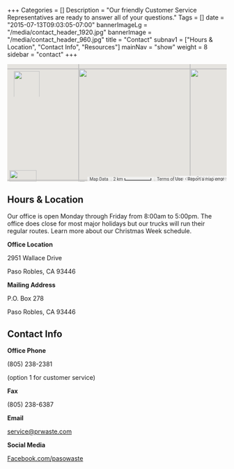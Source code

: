 +++
Categories = []
Description = "Our friendly Customer Service Representatives are ready to answer all of your questions."
Tags = []
date = "2015-07-13T09:03:05-07:00"
bannerImageLg = "/media/contact_header_1920.jpg"
bannerImage = "/media/contact_header_960.jpg"
title = "Contact"
subnav1 = ["Hours & Location", "Contact Info", "Resources"]
mainNav = "show"
weight = 8
sidebar = "contact"
+++

<div class="sqs-block map-block sqs-block-map" data-aspect-ratio="53.49887133182844" data-block-json="{&quot;location&quot;:{&quot;mapLat&quot;:35.6452094,&quot;mapLng&quot;:-120.65458969999997,&quot;mapZoom&quot;:12,&quot;markerLat&quot;:35.6452094,&quot;markerLng&quot;:-120.65458969999997,&quot;addressLine1&quot;:&quot;2951 Wallace Dr&quot;,&quot;addressLine2&quot;:&quot;Paso Robles, CA, 93446&quot;,&quot;addressCountry&quot;:&quot;United States&quot;,&quot;addressTitle&quot;:&quot;Paso Waste &amp; Recycle&quot;},&quot;vSize&quot;:null,&quot;style&quot;:1,&quot;labels&quot;:true,&quot;terrain&quot;:false,&quot;controls&quot;:true,&quot;hSize&quot;:null,&quot;floatDir&quot;:null,&quot;aspectRatio&quot;:53.49887133182844}" data-block-type="4" id="block-yui_3_17_2_4_1435618061132_9315"><div class="sqs-block-content sqs-intrinsic page-map" id="yui_3_17_2_1_1436806105753_188" style="padding-bottom: 53.49887133182844%; position: relative; background-color: rgb(229, 227, 223); overflow: hidden; -webkit-transform: translateZ(0px);"><div class="gm-style" style="position: absolute; left: 0px; top: 0px; overflow: hidden; width: 100%; height: 100%; z-index: 0;" id="yui_3_17_2_1_1436806105753_271"><div style="position: absolute; left: 0px; top: 0px; overflow: hidden; width: 100%; height: 100%; z-index: 0; cursor: url(http://maps.gstatic.com/mapfiles/openhand_8_8.cur) 8 8, default;" id="yui_3_17_2_1_1436806105753_270"><div style="position: absolute; left: 0px; top: 0px; z-index: 1; width: 100%; -webkit-transform-origin: 0px 0px; -webkit-transform: matrix(1, 0, 0, 1, 0, 0);"><div style="-webkit-transform: translateZ(0px); position: absolute; left: 0px; top: 0px; z-index: 100; width: 100%;"><div style="position: absolute; left: 0px; top: 0px; z-index: 0;"><div aria-hidden="true" style="position: absolute; left: 0px; top: 0px; z-index: 1; visibility: inherit;"><div style="width: 256px; height: 256px; -webkit-transform: translateZ(0px); position: absolute; left: 164px; top: 11px;"></div><div style="width: 256px; height: 256px; -webkit-transform: translateZ(0px); position: absolute; left: -92px; top: 11px;"></div><div style="width: 256px; height: 256px; -webkit-transform: translateZ(0px); position: absolute; left: 164px; top: -245px;"></div><div style="width: 256px; height: 256px; -webkit-transform: translateZ(0px); position: absolute; left: 164px; top: 267px;"></div><div style="width: 256px; height: 256px; -webkit-transform: translateZ(0px); position: absolute; left: 420px; top: 11px;"></div><div style="width: 256px; height: 256px; -webkit-transform: translateZ(0px); position: absolute; left: -92px; top: -245px;"></div><div style="width: 256px; height: 256px; -webkit-transform: translateZ(0px); position: absolute; left: -92px; top: 267px;"></div><div style="width: 256px; height: 256px; -webkit-transform: translateZ(0px); position: absolute; left: 420px; top: -245px;"></div><div style="width: 256px; height: 256px; -webkit-transform: translateZ(0px); position: absolute; left: 420px; top: 267px;"></div></div></div></div><div style="-webkit-transform: translateZ(0px); position: absolute; left: 0px; top: 0px; z-index: 101; width: 100%;"></div><div style="-webkit-transform: translateZ(0px); position: absolute; left: 0px; top: 0px; z-index: 102; width: 100%;"></div><div style="-webkit-transform: translateZ(0px); position: absolute; left: 0px; top: 0px; z-index: 103; width: 100%;"><div style="position: absolute; left: 0px; top: 0px; z-index: -1;"><div aria-hidden="true" style="position: absolute; left: 0px; top: 0px; z-index: 1; visibility: inherit;"><div style="width: 256px; height: 256px; overflow: hidden; -webkit-transform: translateZ(0px); position: absolute; left: 164px; top: 11px;"><canvas draggable="false" height="256" width="256" style="-webkit-user-select: none; position: absolute; left: 0px; top: 0px; height: 256px; width: 256px;"></canvas></div><div style="width: 256px; height: 256px; overflow: hidden; -webkit-transform: translateZ(0px); position: absolute; left: -92px; top: 11px;"></div><div style="width: 256px; height: 256px; overflow: hidden; -webkit-transform: translateZ(0px); position: absolute; left: 164px; top: -245px;"></div><div style="width: 256px; height: 256px; overflow: hidden; -webkit-transform: translateZ(0px); position: absolute; left: 164px; top: 267px;"></div><div style="width: 256px; height: 256px; overflow: hidden; -webkit-transform: translateZ(0px); position: absolute; left: 420px; top: 11px;"></div><div style="width: 256px; height: 256px; overflow: hidden; -webkit-transform: translateZ(0px); position: absolute; left: -92px; top: -245px;"></div><div style="width: 256px; height: 256px; overflow: hidden; -webkit-transform: translateZ(0px); position: absolute; left: -92px; top: 267px;"></div><div style="width: 256px; height: 256px; overflow: hidden; -webkit-transform: translateZ(0px); position: absolute; left: 420px; top: -245px;"></div><div style="width: 256px; height: 256px; overflow: hidden; -webkit-transform: translateZ(0px); position: absolute; left: 420px; top: 267px;"></div></div></div></div><div style="position: absolute; z-index: 0; -webkit-transform: translateZ(0px); left: 0px; top: 0px;"><div style="overflow: hidden;"></div></div><div style="position: absolute; left: 0px; top: 0px; z-index: 0;"><div aria-hidden="true" style="position: absolute; left: 0px; top: 0px; z-index: 1; visibility: inherit;"><div style="width: 256px; height: 256px; -webkit-transform: translateZ(0px); position: absolute; left: 164px; top: 11px; opacity: 1; transition: opacity 200ms ease-out; -webkit-transition: opacity 200ms ease-out;"><img src="http://mt1.googleapis.com/vt?pb=!1m4!1m3!1i12!2i675!3i1613!2m3!1e0!2sm!3i310112778!3m14!2sen-US!3sUS!5e18!12m1!1e47!12m3!1e37!2m1!1ssmartmaps!12m4!1e26!2m2!1sstyles!2zcy5lOmx8cC52Om9mZixzLmU6bHxwLnY6b24!4e0" draggable="false" style="width: 256px; height: 256px; -webkit-user-select: none; border: 0px; padding: 0px; margin: 0px;"></div><div style="width: 256px; height: 256px; -webkit-transform: translateZ(0px); position: absolute; left: -92px; top: 11px; opacity: 1; transition: opacity 200ms ease-out; -webkit-transition: opacity 200ms ease-out;"><img src="http://mt0.googleapis.com/vt?pb=!1m4!1m3!1i12!2i674!3i1613!2m3!1e0!2sm!3i310112778!3m14!2sen-US!3sUS!5e18!12m1!1e47!12m3!1e37!2m1!1ssmartmaps!12m4!1e26!2m2!1sstyles!2zcy5lOmx8cC52Om9mZixzLmU6bHxwLnY6b24!4e0" draggable="false" style="width: 256px; height: 256px; -webkit-user-select: none; border: 0px; padding: 0px; margin: 0px;"></div><div style="width: 256px; height: 256px; -webkit-transform: translateZ(0px); position: absolute; left: 164px; top: -245px; opacity: 1; transition: opacity 200ms ease-out; -webkit-transition: opacity 200ms ease-out;"><img src="http://mt1.googleapis.com/vt?pb=!1m4!1m3!1i12!2i675!3i1612!2m3!1e0!2sm!3i310112778!3m14!2sen-US!3sUS!5e18!12m1!1e47!12m3!1e37!2m1!1ssmartmaps!12m4!1e26!2m2!1sstyles!2zcy5lOmx8cC52Om9mZixzLmU6bHxwLnY6b24!4e0" draggable="false" style="width: 256px; height: 256px; -webkit-user-select: none; border: 0px; padding: 0px; margin: 0px;"></div><div style="width: 256px; height: 256px; -webkit-transform: translateZ(0px); position: absolute; left: 164px; top: 267px; opacity: 1; transition: opacity 200ms ease-out; -webkit-transition: opacity 200ms ease-out;"><img src="http://mt1.googleapis.com/vt?pb=!1m4!1m3!1i12!2i675!3i1614!2m3!1e0!2sm!3i310113497!3m14!2sen-US!3sUS!5e18!12m1!1e47!12m3!1e37!2m1!1ssmartmaps!12m4!1e26!2m2!1sstyles!2zcy5lOmx8cC52Om9mZixzLmU6bHxwLnY6b24!4e0" draggable="false" style="width: 256px; height: 256px; -webkit-user-select: none; border: 0px; padding: 0px; margin: 0px;"></div><div style="width: 256px; height: 256px; -webkit-transform: translateZ(0px); position: absolute; left: 420px; top: 11px; opacity: 1; transition: opacity 200ms ease-out; -webkit-transition: opacity 200ms ease-out;"><img src="http://mt0.googleapis.com/vt?pb=!1m4!1m3!1i12!2i676!3i1613!2m3!1e0!2sm!3i310112778!3m14!2sen-US!3sUS!5e18!12m1!1e47!12m3!1e37!2m1!1ssmartmaps!12m4!1e26!2m2!1sstyles!2zcy5lOmx8cC52Om9mZixzLmU6bHxwLnY6b24!4e0" draggable="false" style="width: 256px; height: 256px; -webkit-user-select: none; border: 0px; padding: 0px; margin: 0px;"></div><div style="width: 256px; height: 256px; -webkit-transform: translateZ(0px); position: absolute; left: -92px; top: -245px; opacity: 1; transition: opacity 200ms ease-out; -webkit-transition: opacity 200ms ease-out;"><img src="http://mt0.googleapis.com/vt?pb=!1m4!1m3!1i12!2i674!3i1612!2m3!1e0!2sm!3i310112778!3m14!2sen-US!3sUS!5e18!12m1!1e47!12m3!1e37!2m1!1ssmartmaps!12m4!1e26!2m2!1sstyles!2zcy5lOmx8cC52Om9mZixzLmU6bHxwLnY6b24!4e0" draggable="false" style="width: 256px; height: 256px; -webkit-user-select: none; border: 0px; padding: 0px; margin: 0px;"></div><div style="width: 256px; height: 256px; -webkit-transform: translateZ(0px); position: absolute; left: -92px; top: 267px; opacity: 1; transition: opacity 200ms ease-out; -webkit-transition: opacity 200ms ease-out;"><img src="http://mt0.googleapis.com/vt?pb=!1m4!1m3!1i12!2i674!3i1614!2m3!1e0!2sm!3i310113497!3m14!2sen-US!3sUS!5e18!12m1!1e47!12m3!1e37!2m1!1ssmartmaps!12m4!1e26!2m2!1sstyles!2zcy5lOmx8cC52Om9mZixzLmU6bHxwLnY6b24!4e0" draggable="false" style="width: 256px; height: 256px; -webkit-user-select: none; border: 0px; padding: 0px; margin: 0px;"></div><div style="width: 256px; height: 256px; -webkit-transform: translateZ(0px); position: absolute; left: 420px; top: -245px; opacity: 1; transition: opacity 200ms ease-out; -webkit-transition: opacity 200ms ease-out;"><img src="http://mt0.googleapis.com/vt?pb=!1m4!1m3!1i12!2i676!3i1612!2m3!1e0!2sm!3i310112778!3m14!2sen-US!3sUS!5e18!12m1!1e47!12m3!1e37!2m1!1ssmartmaps!12m4!1e26!2m2!1sstyles!2zcy5lOmx8cC52Om9mZixzLmU6bHxwLnY6b24!4e0" draggable="false" style="width: 256px; height: 256px; -webkit-user-select: none; border: 0px; padding: 0px; margin: 0px;"></div><div style="width: 256px; height: 256px; -webkit-transform: translateZ(0px); position: absolute; left: 420px; top: 267px; opacity: 1; transition: opacity 200ms ease-out; -webkit-transition: opacity 200ms ease-out;"><img src="http://mt0.googleapis.com/vt?pb=!1m4!1m3!1i12!2i676!3i1614!2m3!1e0!2sm!3i310113497!3m14!2sen-US!3sUS!5e18!12m1!1e47!12m3!1e37!2m1!1ssmartmaps!12m4!1e26!2m2!1sstyles!2zcy5lOmx8cC52Om9mZixzLmU6bHxwLnY6b24!4e0" draggable="false" style="width: 256px; height: 256px; -webkit-user-select: none; border: 0px; padding: 0px; margin: 0px;"></div></div></div></div><div style="position: absolute; left: 0px; top: 0px; z-index: 2; width: 100%; height: 100%;" id="yui_3_17_2_1_1436806105753_269"></div><div style="position: absolute; left: 0px; top: 0px; z-index: 3; width: 100%; -webkit-transform-origin: 0px 0px; -webkit-transform: matrix(1, 0, 0, 1, 0, 0);"><div style="-webkit-transform: translateZ(0px); position: absolute; left: 0px; top: 0px; z-index: 104; width: 100%;"></div><div style="-webkit-transform: translateZ(0px); position: absolute; left: 0px; top: 0px; z-index: 105; width: 100%;"></div><div style="-webkit-transform: translateZ(0px); position: absolute; left: 0px; top: 0px; z-index: 106; width: 100%;"></div><div style="-webkit-transform: translateZ(0px); position: absolute; left: 0px; top: 0px; z-index: 107; width: 100%;"></div></div></div><div style="margin-left: 5px; margin-right: 5px; z-index: 1000000; position: absolute; left: 0px; bottom: 0px;"><a target="_blank" href="https://maps.google.com/maps?ll=35.645209,-120.65459&amp;z=12&amp;t=m&amp;hl=en-US&amp;gl=US&amp;mapclient=apiv3" title="Click to see this area on Google Maps" style="position: static; overflow: visible; float: none; display: inline;"><div style="width: 62px; height: 26px; cursor: pointer;"><img src="http://maps.gstatic.com/mapfiles/api-3/images/google_white2.png" draggable="false" style="position: absolute; left: 0px; top: 0px; width: 62px; height: 26px; -webkit-user-select: none; border: 0px; padding: 0px; margin: 0px;"></div></a></div><div class="gmnoprint" style="z-index: 1000001; position: absolute; right: 266px; bottom: 0px; width: 55px;"><div draggable="false" class="gm-style-cc" style="-webkit-user-select: none;"><div style="opacity: 0.7; width: 100%; height: 100%; position: absolute;"><div style="width: 1px;"></div><div style="background-color: rgb(245, 245, 245); width: auto; height: 100%; margin-left: 1px;"></div></div><div style="position: relative; padding-right: 6px; padding-left: 6px; font-family: Roboto, Arial, sans-serif; font-size: 10px; color: rgb(68, 68, 68); white-space: nowrap; direction: ltr; text-align: right;"><a style="color: rgb(68, 68, 68); text-decoration: none; cursor: pointer;">Map Data</a><span style="display: none;">Map data ©2015 Google</span></div></div></div><div style="background-color: white; padding: 15px 21px; border: 1px solid rgb(171, 171, 171); font-family: Roboto, Arial, sans-serif; color: rgb(34, 34, 34); -webkit-box-shadow: rgba(0, 0, 0, 0.2) 0px 4px 16px; box-shadow: rgba(0, 0, 0, 0.2) 0px 4px 16px; z-index: 10000002; display: none; width: 256px; height: 148px; position: absolute; left: 71px; top: 28px;"><div style="padding: 0px 0px 10px; font-size: 16px;">Map Data</div><div style="font-size: 13px;">Map data ©2015 Google</div><div style="width: 13px; height: 13px; overflow: hidden; position: absolute; opacity: 0.7; right: 12px; top: 12px; z-index: 10000; cursor: pointer;"><img src="http://maps.gstatic.com/mapfiles/api-3/images/mapcnt6.png" draggable="false" style="position: absolute; left: -2px; top: -336px; width: 59px; height: 492px; -webkit-user-select: none; border: 0px; padding: 0px; margin: 0px;"></div></div><div class="gmnoscreen" style="position: absolute; right: 0px; bottom: 0px;"><div style="font-family: Roboto, Arial, sans-serif; font-size: 11px; color: rgb(68, 68, 68); direction: ltr; text-align: right; background-color: rgb(245, 245, 245);">Map data ©2015 Google</div></div><div class="gmnoprint gm-style-cc" draggable="false" style="z-index: 1000001; position: absolute; -webkit-user-select: none; right: 95px; bottom: 0px;"><div style="opacity: 0.7; width: 100%; height: 100%; position: absolute;"><div style="width: 1px;"></div><div style="background-color: rgb(245, 245, 245); width: auto; height: 100%; margin-left: 1px;"></div></div><div style="position: relative; padding-right: 6px; padding-left: 6px; font-family: Roboto, Arial, sans-serif; font-size: 10px; color: rgb(68, 68, 68); white-space: nowrap; direction: ltr; text-align: right;"><a href="https://www.google.com/intl/en-US_US/help/terms_maps.html" target="_blank" style="text-decoration: none; cursor: pointer; color: rgb(68, 68, 68);">Terms of Use</a></div></div><div draggable="false" class="gm-style-cc" style="-webkit-user-select: none; position: absolute; right: 0px; bottom: 0px;"><div style="opacity: 0.7; width: 100%; height: 100%; position: absolute;"><div style="width: 1px;"></div><div style="background-color: rgb(245, 245, 245); width: auto; height: 100%; margin-left: 1px;"></div></div><div style="position: relative; padding-right: 6px; padding-left: 6px; font-family: Roboto, Arial, sans-serif; font-size: 10px; color: rgb(68, 68, 68); white-space: nowrap; direction: ltr; text-align: right;"><a target="_new" title="Report errors in the road map or imagery to Google" href="https://www.google.com/maps/@35.6452094,-120.6545897,12z/data=!10m1!1e1!12b1?source=apiv3&amp;rapsrc=apiv3" style="font-family: Roboto, Arial, sans-serif; font-size: 10px; color: rgb(68, 68, 68); text-decoration: none; position: relative;">Report a map error</a></div></div><div class="gmnoprint" draggable="false" controlwidth="78" controlheight="124" style="margin: 5px; -webkit-user-select: none; position: absolute; left: 0px; top: 0px;"><div class="gmnoprint" controlwidth="78" controlheight="80" style="cursor: url(http://maps.gstatic.com/mapfiles/openhand_8_8.cur) 8 8, default; width: 78px; height: 78px; position: absolute; left: 0px; top: 0px;"><div class="gmnoprint" controlwidth="78" controlheight="80" style="width: 78px; height: 78px; position: absolute; left: 0px; top: 0px;"><div style="visibility: hidden;"><svg version="1.1" overflow="hidden" width="78px" style="position: absolute; left: 0px; top: 0px;" height="78px" viewBox="0 0 78 78"><circle cx="39" cy="39" r="35" stroke-width="3" fill-opacity="0.2" fill="#f2f4f6" stroke="#f2f4f6"></circle><g transform="rotate(0 39 39)"><rect x="33" y="0" rx="4" ry="4" width="12" height="11" stroke="#a6a6a6" stroke-width="1" fill="#f2f4f6"></rect><polyline points="36.5,8.5 36.5,2.5 41.5,8.5 41.5,2.5" stroke-linejoin="bevel" stroke-width="1.5" fill="#f2f4f6" stroke="#000"></polyline></g></svg></div></div><div class="gmnoprint" controlwidth="59" controlheight="59" style="position: absolute; left: 10px; top: 11px;"><div style="width: 59px; height: 59px; overflow: hidden; position: relative;"><img src="http://maps.gstatic.com/mapfiles/api-3/images/mapcnt6.png" draggable="false" style="position: absolute; left: 0px; top: 0px; width: 59px; height: 492px; -webkit-user-select: none; border: 0px; padding: 0px; margin: 0px;"><div title="Pan left" style="position: absolute; left: 0px; top: 20px; width: 19.666666666666668px; height: 19.666666666666668px; cursor: pointer;"></div><div title="Pan right" style="position: absolute; left: 39px; top: 20px; width: 19.666666666666668px; height: 19.666666666666668px; cursor: pointer;"></div><div title="Pan up" style="position: absolute; left: 20px; top: 0px; width: 19.666666666666668px; height: 19.666666666666668px; cursor: pointer;"></div><div title="Pan down" style="position: absolute; left: 20px; top: 39px; width: 19.666666666666668px; height: 19.666666666666668px; cursor: pointer;"></div></div></div></div><div class="gmnoprint" controlwidth="20" controlheight="39" style="position: absolute; left: 29px; top: 85px;"><div style="width: 20px; height: 39px; overflow: hidden; position: absolute;"><img src="http://maps.gstatic.com/mapfiles/api-3/images/mapcnt6.png" draggable="false" style="position: absolute; left: -39px; top: -401px; width: 59px; height: 492px; -webkit-user-select: none; border: 0px; padding: 0px; margin: 0px;"></div><div title="Zoom in" style="position: absolute; left: 0px; top: 2px; width: 20px; height: 17px; cursor: pointer;"></div><div title="Zoom out" style="position: absolute; left: 0px; top: 19px; width: 20px; height: 17px; cursor: pointer;"></div></div></div><div draggable="false" class="gm-style-cc" style="-webkit-user-select: none; position: absolute; right: 166px; bottom: 0px;"><div style="opacity: 0.7; width: 100%; height: 100%; position: absolute;"><div style="width: 1px;"></div><div style="background-color: rgb(245, 245, 245); width: auto; height: 100%; margin-left: 1px;"></div></div><div style="position: relative; padding-right: 6px; padding-left: 6px; font-family: Roboto, Arial, sans-serif; font-size: 10px; color: rgb(68, 68, 68); white-space: nowrap; direction: ltr; text-align: right;"><span>2 km&nbsp;</span><div style="position: relative; display: inline-block; height: 8px; bottom: -1px; width: 64px;"><div style="width: 100%; height: 4px; position: absolute; background-color: rgb(255, 255, 255); bottom: 0px; left: 0px;"></div><div style="position: absolute; left: 0px; top: 0px; width: 4px; height: 8px; background-color: rgb(255, 255, 255);"></div><div style="width: 4px; height: 8px; position: absolute; background-color: rgb(255, 255, 255); bottom: 0px; right: 0px;"></div><div style="position: absolute; background-color: rgb(102, 102, 102); height: 2px; bottom: 1px; right: 1px; left: 1px;"></div><div style="position: absolute; left: 1px; top: 1px; width: 2px; height: 6px; background-color: rgb(102, 102, 102);"></div><div style="width: 2px; height: 6px; position: absolute; background-color: rgb(102, 102, 102); bottom: 1px; right: 1px;"></div></div></div></div></div></div></div>
	
## Hours & Location
Our office is open Monday through Friday from 8:00am to 5:00pm. The office does close for most major holidays but our trucks will run their regular routes. Learn more about our Christmas Week schedule.

**Office Location**

2951 Wallace Drive

Paso Robles, CA 93446

**Mailing Address**

P.O. Box 278

Paso Robles, CA 93446

## Contact Info
**Office Phone**

(805) 238-2381

(option 1 for customer service)

**Fax**

(805) 238-6387

**Email**

[service@prwaste.com](mailto:service@prwaste.com)

**Social Media**

[Facebook.com/pasowaste](http://www.facebook.com/pasowaste)